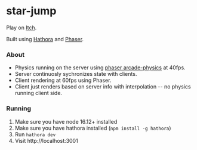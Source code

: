 # star-jump

Play on [Itch](hpx7.itch.io/star-jump).

Built using [Hathora](https://github.com/hathora/hathora) and [Phaser](https://phaser.io/).

### About

- Physics running on the server using [phaser arcade-physics](https://github.com/yandeu/arcade-physics) at 40fps.
- Server continuosly sychronizes state with clients.
- Client rendering at 60fps using Phaser.
- Client just renders based on server info with interpolation -- no physics running client side.

### Running

1. Make sure you have node 16.12+ installed
2. Make sure you have hathora installed (`npm install -g hathora`)
3. Run `hathora dev`
4. Visit http://localhost:3001
